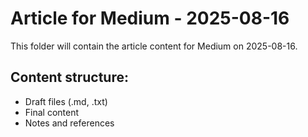 # Article for Medium - 2025-08-16

This folder will contain the article content for Medium on 2025-08-16.

## Content structure:
- Draft files (.md, .txt)
- Final content
- Notes and references
